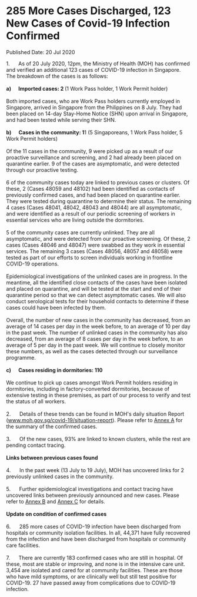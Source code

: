 <html>
    <meta http-equiv="Content-Type" content="text/html; charset=utf-8"/>
    <meta charset="utf-8"/>
    <title>285 More Cases Discharged, 123 New Cases of Covid-19 Infection Confirmed</title>
    <body><h1>285 More Cases Discharged, 123 New Cases of Covid-19 Infection Confirmed</h1>
    <p>Published Date: 20 Jul 2020</p> 1.&nbsp; &nbsp; &nbsp; As of 20 July 2020, 12pm, the Ministry of Health (MOH) has confirmed and verified an additional 123 cases of COVID-19 infection in Singapore. The breakdown of the cases is as follows:<br><br><strong>a)&nbsp;&nbsp;&nbsp;&nbsp;&nbsp; Imported cases: 2 </strong>(1 Work Pass holder, 1 Work Permit holder)<br><br>Both imported cases, who are Work Pass holders currently employed in Singapore, arrived in Singapore from the Philippines on 8 July. They had been placed on 14-day Stay-Home Notice (SHN) upon arrival in Singapore, and had been tested while serving their SHN.<br><br><strong>b)&nbsp;&nbsp;&nbsp;&nbsp;&nbsp; Cases in the community: 1</strong>1 (5 Singaporeans, 1 Work Pass holder, 5 Work Permit holders)<br><br>Of the 11 cases in the community, 9 were picked up as a result of our proactive surveillance and screening, and 2 had already been placed on quarantine earlier. 9 of the cases are asymptomatic, and were detected through our proactive testing.<br><br>6 of the community cases today are linked to previous cases or clusters. Of these, 2 (Cases 48059 and 48102) had been identified as contacts of previously confirmed cases, and had been placed on quarantine earlier. They were tested during quarantine to determine their status. The remaining 4 cases (Cases 48041, 48042, 48043 and 48044) are all asymptomatic, and were identified as a result of our periodic screening of workers in essential services who are living outside the dormitories.<br><br>5 of the community cases are currently unlinked. They are all asymptomatic, and were detected from our proactive screening. Of these, 2 cases (Cases 48046 and 48047) were swabbed as they work in essential services. The remaining 3 cases (Cases 48056, 48057 and 48058) were tested as part of our efforts to screen individuals working in frontline COVID-19 operations.<br><br>Epidemiological investigations of the unlinked cases are in progress. In the meantime, all the identified close contacts of the cases have been isolated and placed on quarantine, and will be tested at the start and end of their quarantine period so that we can detect asymptomatic cases. We will also conduct serological tests for their household contacts to determine if these cases could have been infected by them.<br><br>Overall, the number of new cases in the community has decreased, from an average of 14 cases per day in the week before, to an average of 10 per day in the past week. The number of unlinked cases in the community has also decreased, from an average of 8 cases per day in the week before, to an average of 5 per day in the past week. We will continue to closely monitor these numbers, as well as the cases detected through our surveillance programme.<br><br><strong>c)&nbsp;&nbsp;&nbsp;&nbsp;&nbsp; Cases residing in dormitories: 110</strong><br><br>We continue to pick up cases amongst Work Permit holders residing in dormitories, including in factory-converted dormitories, because of extensive testing in these premises, as part of our process to verify and test the status of all workers.<br><br>2.&nbsp;&nbsp;&nbsp;&nbsp;&nbsp; Details of these trends can be found in MOH's daily situation Report (<a href="https://www.moh.gov.sg/covid-19/situation-report" title="" class="" target="">www.moh.gov.sg/covid-19/situation-report</a>). Please refer to <a href="/docs/librariesprovider5/pressroom/press-releases/annex-a---20-jul-2020.pdf?sfvrsn=54a35192_2" title="Annex A">Annex A</a>&nbsp;for the summary of the confirmed cases.<br><br>3.&nbsp;&nbsp;&nbsp;&nbsp;&nbsp; Of the new cases, 93% are linked to known clusters, while the rest are pending contact tracing.<br><br><strong>Links between previous cases found</strong><br><br>4.&nbsp;&nbsp;&nbsp;&nbsp;&nbsp; In the past week (13 July to 19 July), MOH has uncovered links for 2 previously unlinked cases in the community.<br><br>5.&nbsp;&nbsp;&nbsp;&nbsp;&nbsp; Further epidemiological investigations and contact tracing have uncovered links between previously announced and new cases. Please refer to <a href="/docs/librariesprovider5/pressroom/press-releases/annex-b---20-jul-2020.pdf?sfvrsn=31638a42_2" title="Annex B">Annex B</a>&nbsp;and <a href="/docs/librariesprovider5/pressroom/press-releases/annex-c---20-jul-2020.pdf?sfvrsn=a58bd943_2" title="Annex C">Annex C</a> for details.<br><br><strong>Update on condition of confirmed cases</strong><br><br>6.&nbsp;&nbsp;&nbsp;&nbsp;&nbsp; 285 more cases of COVID-19 infection have been discharged from hospitals or community isolation facilities. In all, 44,371 have fully recovered from the infection and have been discharged from hospitals or community care facilities.<br><br>7.&nbsp;&nbsp;&nbsp;&nbsp;&nbsp; There are currently 183 confirmed cases who are still in hospital. Of these, most are stable or improving, and none is in the intensive care unit. 3,454 are isolated and cared for at community facilities. These are those who have mild symptoms, or are clinically well but still test positive for COVID-19. 27 have passed away from complications due to COVID-19 infection.</body>
</html>